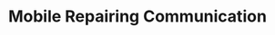 ---
title: "Mobile Repairing Communication"
url: /karachi/mobile-repairing-communication/
shop: mobile phone
---